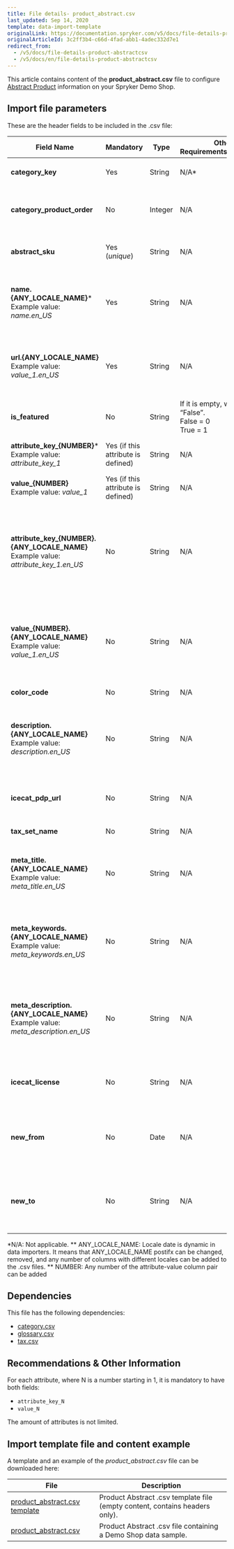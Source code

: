 ```yaml
---
title: File details- product_abstract.csv
last_updated: Sep 14, 2020
template: data-import-template
originalLink: https://documentation.spryker.com/v5/docs/file-details-product-abstractcsv
originalArticleId: 3c2ff3b4-c66d-4fad-abb1-4adec332d7e1
redirect_from:
  - /v5/docs/file-details-product-abstractcsv
  - /v5/docs/en/file-details-product-abstractcsv
---
```


This article contains content of the **product_abstract.csv** file to configure [Abstract Product](/docs/scos/user/features/{{page.version}}/product-feature-overview/product-feature-overview.html) information on your Spryker Demo Shop.

## Import file parameters 
These are the header fields to be included in the .csv file:

| Field Name | Mandatory | Type | Other Requirements/Comments | Description |
| --- | --- | --- | --- | --- |
| **category_key** | Yes | String |N/A* | Identifier of category key name. |
| **category_product_order** | No | Integer |N/A | Order of the product presentation inside a category. |
| **abstract_sku** | Yes (*unique*) | String |N/A | SKU identifier of the abstract product. |
| **name.{ANY_LOCALE_NAME}***<br>Example value: *name.en_US* | Yes | String |N/A | Name of the product in the specified location (US for our example). |
| **url.{ANY_LOCALE_NAME}**<br>Example value: *value_1.en_US* | Yes | String |N/A | URL page of the product image in the specified location (US for our example). |
| **is_featured** | No | String |If it is empty, will be “False”. <br>False = 0<br>True = 1 | Indicates if it is a featured product. |
| **attribute_key_{NUMBER}***<br>Example value: *attribute_key_1*<br> | Yes (if this attribute is defined) | String |N/A | Product attribute key for the attribute. |
| **value_{NUMBER}**<br>Example value: *value_1*<br>|Yes (if this attribute is defined) | String |N/A | Product value for the attribute. |
| **attribute_key_{NUMBER}.{ANY_LOCALE_NAME}**<br>Example value: *attribute_key_1.en_US*<br> | No | String |N/A | Product attribute key, for the first attribute, translated in the specified locale (US for our example). |
| **value_{NUMBER}.{ANY_LOCALE_NAME}**<br>Example value: *value_1.en_US*<br>|No | String |N/A | Product value for the attribute, translated in the specified locale (US for our example). |
| **color_code** | No | String |N/A | Product colour code. |
| **description.{ANY_LOCALE_NAME}**<br>Example value: *description.en_US*  | No | String |N/A | Product description, translated in the specified locale (US for our example). |
| **icecat_pdp_url** | No | String |N/A | Icecat product catalogue URL service. |
| **tax_set_name** | No | String |N/A | Name of the tax set. |
| **meta_title.{ANY_LOCALE_NAME}**<br>Example value: *meta_title.en_US* | No | String |N/A | Meta title of the product in the specified locale (US for our example). |
| **meta_keywords.{ANY_LOCALE_NAME}**<br>Example value: *meta_keywords.en_US* | No | String |N/A | Meta keywords of the product in the specified locale (US for our example). |
| **meta_description.{ANY_LOCALE_NAME}**<br>Example value: *meta_description.en_US* | No | String |N/A | Meta description of the product in the specified locale (US for our example). |
| **icecat_license** | No | String |N/A | Icecat product catalogue licence code. |
| **new_from** | No | Date |N/A | To be considered a new product from this presented date. |
| **new_to** | No | String |N/A | To be considered a new product until this presented date. |
*N/A: Not applicable.
** ANY_LOCALE_NAME: Locale date is dynamic in data importers. It means that ANY_LOCALE_NAME postifx can be changed, removed, and any number of columns with different locales can be added to the .csv files.
** NUMBER: Any number of  the attribute-value column pair can be added

## Dependencies

This file has the following dependencies:

* [ category.csv](/docs/scos/dev/data-import/{{page.version}}/data-import-categories/catalog-setup/categories/file-details-category.csv.html)
* [glossary.csv](/docs/scos/dev/data-import/{{page.version}}/data-import-categories/commerce-setup/file-details-glossary.csv.html)
* [tax.csv](/docs/scos/dev/data-import/{{page.version}}/data-import-categories/commerce-setup/file-details-tax.csv.html)

## Recommendations & Other Information
For each attribute, where N is a number starting in 1, it is mandatory to have both fields:

* `attribute_key_N`
* `value_N`

The amount of attributes is not limited. 

## Import template file and content example
A template and an example of the *product_abstract.csv*  file can be downloaded here:

| File | Description |
| --- | --- |
| [product_abstract.csv template](https://spryker.s3.eu-central-1.amazonaws.com/docs/Developer+Guide/Back-End/Data+Manipulation/Data+Ingestion/Data+Import/Data+Import+Categories/Catalog+Setup/Products/Template+product_abstract.csv) | Product Abstract .csv template file (empty content, contains headers only). |
| [product_abstract.csv](https://spryker.s3.eu-central-1.amazonaws.com/docs/Developer+Guide/Back-End/Data+Manipulation/Data+Ingestion/Data+Import/Data+Import+Categories/Catalog+Setup/Products/product_abstract.csv) | Product Abstract .csv file containing a Demo Shop data sample. |
